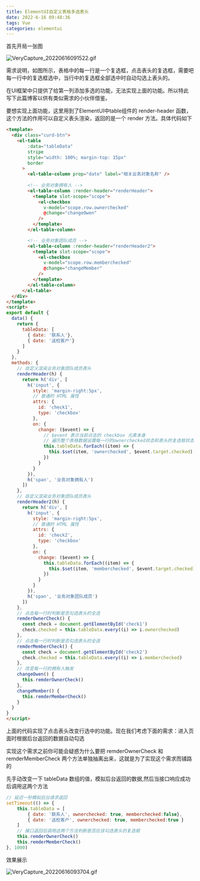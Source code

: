 ```yaml
---
title: ElementUI自定义表格多选表头
date: 2022-6-16 09:48:36
tags: Vue
categories: elementui
---
```


首先开局一张图

![VeryCapture_20220616091522.gif](https://szx-bucket1.fsh.bcebos.com/images/VeryCapture_20220616091522.gif)

需求说明，如图所示，表格中的每一行是一个复选框，点击表头的复选框，需要吧每一行中的复选框选中，当行中的复选框全部选中时自动勾选上表头的。

在UI框架中只提供了给第一列添加多选的功能，无法实现上面的功能。所以特此写下此篇博客以供有类似需求的小伙伴借鉴。

要想实现上面功能，这里用到了ElementUI中table组件的 render-header 函数，这个方法的作用可以自定义表头渲染，返回的是一个 render 方法。具体代码如下

```html
<template>
  <div class="curd-btn">
    <el-table
        :data="tableData"
        stripe
        style="width: 100%; margin-top: 15px"
        border
      >
        <el-table-column prop="date" label="相关业务对象名称" />
        
        <!-- 业务对象拥有人 -->
        <el-table-column :render-header="renderHeader">
          <template slot-scope="scope">
            <el-checkbox
              v-model="scope.row.ownerchecked"
              @change="changeOwen"
            />
          </template>
        </el-table-column>

        <!-- 业务对象团队成员 -->
        <el-table-column :render-header="renderHeader2">
          <template slot-scope="scope">
            <el-checkbox
              v-model="scope.row.memberchecked"
              @change="changeMember"
            />
          </template>
        </el-table-column>
      </el-table>
  </div>
</template>
<script>
export default {  
  data() {
    return {
      tableData: [
        { date: '联系人'},
        { date: '送检客户'}
      ]
    }
  },
  methods: {
    // 自定义渲染业务对象团队成员表头
    renderHeader(h) {
      return h('div', [
        h('input', {
          style: 'margin-right:5px',
          // 普通的 HTML 属性
          attrs: {
            id: 'check1',
            type: 'checkbox'
          },
          on: {
            change: ($event) => {
              // $event 表示当前点击的 checkbox 元素本身
              // 遍历整个表格数据设置每一行的ownerchecked状态和表头的复选框状态一致，实现批量选中和取消功能
              this.tableData.forEach((item) => {
                this.$set(item, 'ownerchecked', $event.target.checked)
              })
            }
          }
        }),
        h('span', '业务对象拥有人')
      ])
    },
    // 自定义渲染业务对象团队成员表头
    renderHeader2(h) {
      return h('div', [
        h('input', {
          style: 'margin-right:5px',
          // 普通的 HTML 属性
          attrs: {
            id: 'check2',
            type: 'checkbox'
          },
          on: {
            change: ($event) => {
              this.tableData.forEach((item) => {
                this.$set(item, 'memberchecked', $event.target.checked)
              })
            }
          }
        }),
        h('span', '业务对象团队成员')
      ])
    },
    // 点击每一行时判断是否勾选表头的全选
    remderOwnerCheck() {
      const check = document.getElementById('check1')
      check.checked = this.tableData.every((i) => i.ownerchecked)
    },
    // 点击每一行时判断是否勾选表头的全选
    remderMemberCheck() {
      const check = document.getElementById('check2')
      check.checked = this.tableData.every((i) => i.memberchecked)
    },
    // 改变每一行的拥有人触发
    changeOwen() {
      this.remderOwnerCheck()
    },
    changeMember() {
      this.remderMemberCheck()
    }
  }
}
</script>
```

上面的代码实现了点击表头改变行选中的功能。现在我们考虑下面的需求：进入页面时根据后台返回的数据自动勾选

实现这个需求之前你可能会疑惑为什么要把 remderOwnerCheck 和 remderMemberCheck 两个方法单独抽离出来，这就是为了实现这个需求而铺路的

先手动改变一下 tableData 数组的值，模拟后台返回的数据,然后当接口响应成功后调用这两个方法

```js
// 延迟一秒模拟后台请求返回
setTimeout(() => {
    this.tableData = [
        { date: '联系人', ownerchecked: true, memberchecked:false},
        { date: '送检客户', ownerchecked: true, memberchecked:true }
    ]
    // 接口返回后调用这两个方法判断是否应该勾选表头的复选框
    this.remderOwnerCheck()
    this.remderMemberCheck()
}, 1000)
```

效果展示

![VeryCapture_20220616093704.gif](https://szx-bucket1.fsh.bcebos.com/images/VeryCapture_20220616093704.gif)





